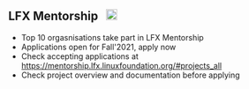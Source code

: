 ## LFX Mentorship &nbsp; <img src="https://cdn.platform.linuxfoundation.org/assets/lf-favicon.png" width="20px">

- Top  10 orgasnisations take part in LFX Mentorship
- Applications open for Fall'2021, apply now
- Check accepting applications at https://mentorship.lfx.linuxfoundation.org/#projects_all 
- Check project overview and documentation before applying
